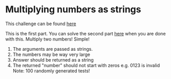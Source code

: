 # Multiplying numbers as strings

This challenge can be found [here](https://www.codewars.com/kata/55911ef14065454c75000062)

This is the first part. You can solve the second part [here](https://www.codewars.com/kata/multiplying-numbers-as-strings-part-ii/javascript) when you are done with this. Multiply two numbers! Simple!

1. The arguments are passed as strings.
2. The numbers may be way very large
3. Answer should be returned as a string
4. The returned "number" should not start with zeros e.g. 0123 is invalid
   Note: 100 randomly generated tests!
